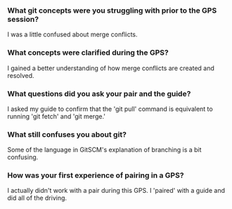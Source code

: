 ### What git concepts were you struggling with prior to the GPS session?
I was a little confused about merge conflicts.

### What concepts were clarified during the GPS?
I gained a better understanding of how merge conflicts are created and resolved.

### What questions did you ask your pair and the guide?
I asked my guide to confirm that the 'git pull' command is equivalent to running 'git fetch' and 'git merge.'

### What still confuses you about git?
Some of the language in GitSCM's explanation of branching is a bit confusing.

### How was your first experience of pairing in a GPS?
I actually didn't work with a pair during this GPS. I 'paired' with a guide and did all of the driving.